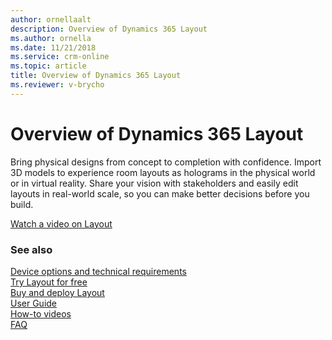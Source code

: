 ```yaml
---
author: ornellaalt
description: Overview of Dynamics 365 Layout
ms.author: ornella
ms.date: 11/21/2018
ms.service: crm-online
ms.topic: article
title: Overview of Dynamics 365 Layout
ms.reviewer: v-brycho
---
```


# Overview of Dynamics 365 Layout

Bring physical designs from concept to completion with confidence. Import 3D models to experience room layouts as holograms in the physical world or in virtual reality. Share your vision with stakeholders and easily edit layouts in real-world scale, so you can make better decisions before you build.

[Watch a video on Layout](https://dynamics.microsoft.com/en-us/mixed-reality/layout/)

### See also
[Device options and technical requirements](requirements.md)<br/>
[Try Layout for free](try-layout-free.md)<br/>
[Buy and deploy Layout](buy-and-deploy-layout.md)<br>
[User Guide](user-guide.md)<br/>
[How-to videos](https://go.microsoft.com/fwlink/p/?linkid=2021489)<br/>
[FAQ](faq.md)<br/>
